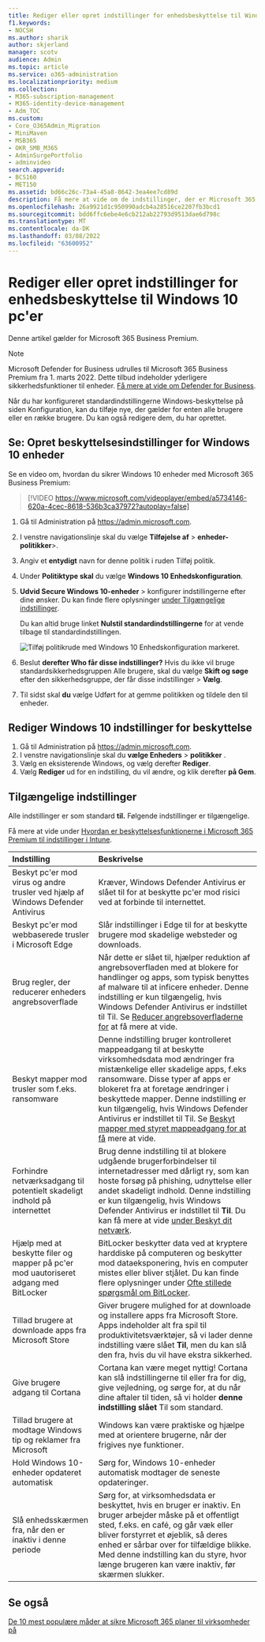 ```yaml
---
title: Rediger eller opret indstillinger for enhedsbeskyttelse til Windows 10 pc'er
f1.keywords:
- NOCSH
ms.author: sharik
author: skjerland
manager: scotv
audience: Admin
ms.topic: article
ms.service: o365-administration
ms.localizationpriority: medium
ms.collection:
- M365-subscription-management
- M365-identity-device-management
- Adm_TOC
ms.custom:
- Core_O365Admin_Migration
- MiniMaven
- MSB365
- OKR_SMB_M365
- AdminSurgePortfolio
- adminvideo
search.appverid:
- BCS160
- MET150
ms.assetid: bd66c26c-73a4-45a8-8642-3ea4ee7cd89d
description: Få mere at vide om de indstillinger, der er Microsoft 365 til virksomheder, for at Windows 10 enheder.
ms.openlocfilehash: 26a9921d1c950990adcb4a28516ce2207fb3bcd1
ms.sourcegitcommit: bdd6ffc6ebe4e6cb212ab22793d9513dae6d798c
ms.translationtype: MT
ms.contentlocale: da-DK
ms.lasthandoff: 03/08/2022
ms.locfileid: "63600952"
---
```

# <a name="edit-or-create-device-protection-settings-for-windows-10-pcs"></a>Rediger eller opret indstillinger for enhedsbeskyttelse til Windows 10 pc'er

Denne artikel gælder for Microsoft 365 Business Premium.

> [!NOTE]
> Microsoft Defender for Business udrulles til Microsoft 365 Business Premium fra 1. marts 2022. Dette tilbud indeholder yderligere sikkerhedsfunktioner til enheder. [Få mere at vide om Defender for Business](../../security/defender-business/mdb-overview.md).

Når du har konfigureret standardindstillingerne Windows-beskyttelse på siden Konfiguration, kan du tilføje nye, der gælder for enten alle brugere eller en række brugere. Du kan også redigere dem, du har oprettet.

## <a name="watch-create-protection-settings-for-windows-10-devices"></a>Se: Opret beskyttelsesindstillinger for Windows 10 enheder

Se en video om, hvordan du sikrer Windows 10 enheder med Microsoft 365 Business Premium:
  
> [!VIDEO https://www.microsoft.com/videoplayer/embed/a5734146-620a-4cec-8618-536b3ca37972?autoplay=false]
  
1. Gå til Administration på <a href="https://go.microsoft.com/fwlink/p/?linkid=837890" target="_blank">https://admin.microsoft.com</a>. 
2. I venstre navigationslinje skal du vælge **Tilføjelse af** \> **enheder-politikker**\>.
3. Angiv et **entydigt** navn for denne politik i ruden Tilføj politik. 
4. Under **Politiktype skal** du vælge **Windows 10 Enhedskonfiguration**.
5. **Udvid Secure Windows 10-enheder** \> konfigurer indstillingerne efter dine ønsker. Du kan finde flere oplysninger [under Tilgængelige indstillinger](#available-settings). 
    
    Du kan altid bruge linket **Nulstil standardindstillingerne** for at vende tilbage til standardindstillingen. 
    
    ![Tilføj politikrude med Windows 10 Enhedskonfiguration markeret.](../../media/fa9e2dc2-7eae-4c96-af34-765a1f641ecf.png)
  
6. Beslut **derefter Who får disse indstillinger?** Hvis du ikke vil bruge standardsikkerhedsgruppen Alle  brugere, skal du vælge **Skift og søge** efter den sikkerhedsgruppe, der får disse indstillinger \> **Vælg**.
7. Til sidst skal **du** vælge Udført for at gemme politikken og tildele den til enheder. 

## <a name="edit-windows-10-protection-settings"></a>Rediger Windows 10 indstillinger for beskyttelse
 
1. Gå til Administration på <a href="https://go.microsoft.com/fwlink/p/?linkid=837890" target="_blank">https://admin.microsoft.com</a>.     
2. I venstre navigationslinje skal du **vælge Enheders** \> **politikker** .
1. Vælg en eksisterende Windows, og vælg derefter **Rediger**.
1. Vælg **Rediger** ud for en indstilling, du vil ændre, og klik derefter **på Gem**.

## <a name="available-settings"></a>Tilgængelige indstillinger

Alle indstillinger er som standard **til.** Følgende indstillinger er tilgængelige.
  
Få mere at vide under [Hvordan er beskyttelsesfunktionerne i Microsoft 365 Premium til indstillinger i Intune](map-protection-features-to-intune-settings.md). 


|Indstilling  <br/> |Beskrivelse  <br/> |
|:-----|:-----|
|Beskyt pc'er mod virus og andre trusler ved hjælp af Windows Defender Antivirus  <br/> |Kræver, Windows Defender Antivirus er slået til for at beskytte pc'er mod risici ved at forbinde til internettet.  <br/> |
|Beskyt pc'er mod webbaserede trusler i Microsoft Edge  <br/> |Slår indstillinger i Edge til for at beskytte brugere mod skadelige websteder og downloads.  <br/> |
|Brug regler, der reducerer enheders angrebsoverflade  <br/> |Når dette er slået til, hjælper reduktion af angrebsoverfladen med at blokere for handlinger og apps, som typisk benyttes af malware til at inficere enheder. Denne indstilling er kun tilgængelig, hvis Windows Defender Antivirus er indstillet til Til. Se [Reducer angrebsoverfladerne for](/windows/security/threat-protection/microsoft-defender-atp/exploit-protection) at få mere at vide.  <br/> |
|Beskyt mapper mod trusler som f.eks. ransomware  <br/> |Denne indstilling bruger kontrolleret mappeadgang til at beskytte virksomhedsdata mod ændringer fra mistænkelige eller skadelige apps, f.eks ransomware. Disse typer af apps er blokeret fra at foretage ændringer i beskyttede mapper. Denne indstilling er kun tilgængelig, hvis Windows Defender Antivirus er indstillet til Til. Se [Beskyt mapper med styret mappeadgang for at få](/mem/configmgr/protect/deploy-use/create-deploy-exploit-guard-policy#bkmk_CFA) mere at vide.  <br/> |
|Forhindre netværksadgang til potentielt skadeligt indhold på internettet  <br/> |Brug denne indstilling til at blokere udgående brugerforbindelser til internetadresser med dårligt ry, som kan hoste forsøg på phishing, udnyttelse eller andet skadeligt indhold. Denne indstilling er kun tilgængelig, hvis Windows Defender Antivirus er indstillet til **Til**. Du kan få mere at vide [under Beskyt dit netværk](/windows/security/threat-protection/windows-defender-antivirus/configure-real-time-protection-windows-defender-antivirus).  <br/> |
|Hjælp med at beskytte filer og mapper på pc'er mod uautoriseret adgang med BitLocker  <br/> |BitLocker beskytter data ved at kryptere harddiske på computeren og beskytter mod dataeksponering, hvis en computer mistes eller bliver stjålet. Du kan finde flere oplysninger under [Ofte stillede spørgsmål om BitLocker](/windows/security/information-protection/BitLocker/BitLocker-frequently-asked-questions).  <br/> |
|Tillad brugere at downloade apps fra Microsoft Store  <br/> |Giver brugere mulighed for at downloade og installere apps fra Microsoft Store. Apps indeholder alt fra spil til produktivitetsværktøjer, så vi lader denne indstilling være slået **Til**, men du kan slå den fra, hvis du vil have ekstra sikkerhed.  <br/> |
|Give brugere adgang til Cortana  <br/> |Cortana kan være meget nyttig! Cortana kan slå indstillingerne til eller fra for dig, give vejledning, og sørge for, at du når dine aftaler til tiden, så vi holder **denne indstilling slået** Til som standard.  <br/> |
|Tillad brugere at modtage Windows tip og reklamer fra Microsoft  <br/> |Windows kan være praktiske og hjælpe med at orientere brugerne, når der frigives nye funktioner.  <br/> |
|Hold Windows 10-enheder opdateret automatisk  <br/> |Sørg for, Windows 10-enheder automatisk modtager de seneste opdateringer.  <br/> |
|Slå enhedsskærmen fra, når den er inaktiv i denne periode  <br/> |Sørg for, at virksomhedsdata er beskyttet, hvis en bruger er inaktiv. En bruger arbejder måske på et offentligt sted, f.eks. en café, og går væk eller bliver forstyrret et øjeblik, så deres enhed er sårbar over for tilfældige blikke. Med denne indstilling kan du styre, hvor længe brugeren kan være inaktiv, før skærmen slukker.  <br/> |

## <a name="see-also"></a>Se også

[De 10 mest populære måder at sikre Microsoft 365 planer til virksomheder på](../security-and-compliance/secure-your-business-data.md)